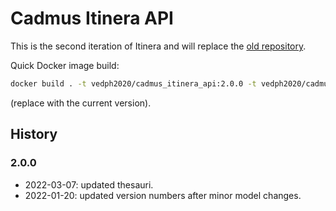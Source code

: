 # Cadmus Itinera API

This is the second iteration of Itinera and will replace the [old repository](https://github.com/vedph/cadmus_itinera_api).

Quick Docker image build:

```bash
docker build . -t vedph2020/cadmus_itinera_api:2.0.0 -t vedph2020/cadmus_itinera_api:latest
```

(replace with the current version).

## History

### 2.0.0

- 2022-03-07: updated thesauri.
- 2022-01-20: updated version numbers after minor model changes.
